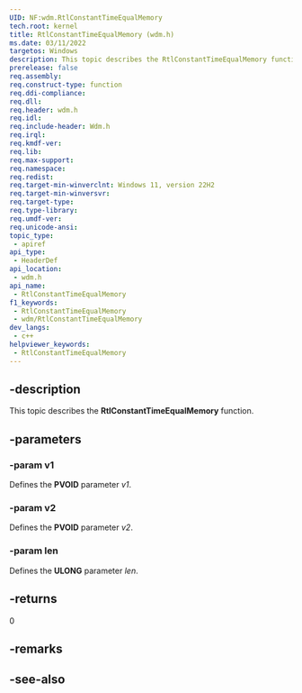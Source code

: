 ```yaml
---
UID: NF:wdm.RtlConstantTimeEqualMemory
tech.root: kernel
title: RtlConstantTimeEqualMemory (wdm.h)
ms.date: 03/11/2022
targetos: Windows
description: This topic describes the RtlConstantTimeEqualMemory function.
prerelease: false
req.assembly: 
req.construct-type: function
req.ddi-compliance: 
req.dll: 
req.header: wdm.h
req.idl: 
req.include-header: Wdm.h
req.irql: 
req.kmdf-ver: 
req.lib: 
req.max-support: 
req.namespace: 
req.redist: 
req.target-min-winverclnt: Windows 11, version 22H2
req.target-min-winversvr: 
req.target-type: 
req.type-library: 
req.umdf-ver: 
req.unicode-ansi: 
topic_type:
 - apiref
api_type:
 - HeaderDef
api_location:
 - wdm.h
api_name:
 - RtlConstantTimeEqualMemory
f1_keywords:
 - RtlConstantTimeEqualMemory
 - wdm/RtlConstantTimeEqualMemory
dev_langs:
 - c++
helpviewer_keywords:
 - RtlConstantTimeEqualMemory
---
```


## -description

This topic describes the **RtlConstantTimeEqualMemory** function.

## -parameters

### -param v1

Defines the **PVOID** parameter *v1*.

### -param v2

Defines the **PVOID** parameter *v2*.

### -param len

Defines the **ULONG** parameter *len*.

## -returns

0

## -remarks

## -see-also
